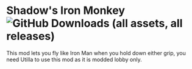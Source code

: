 # Shadow's Iron Monkey ![GitHub Downloads (all assets, all releases)](https://img.shields.io/github/downloads/maroon-shadow/Iron-Monkey/total?color=%23800000)
This mod lets you fly like Iron Man when you hold down either grip, you need Utilla to use this mod as it is modded lobby only.
